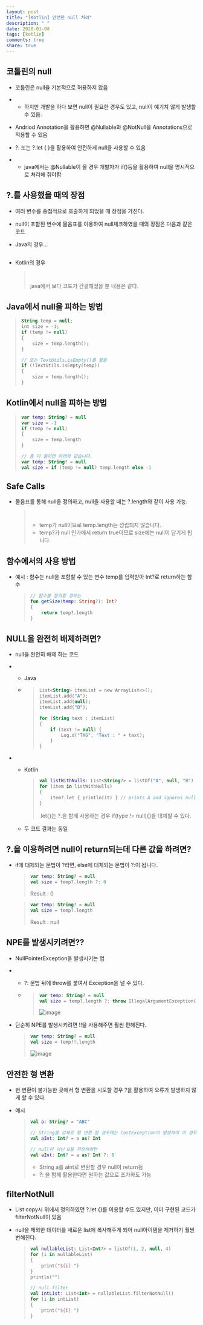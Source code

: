 ```yaml
---
layout: post
title: "[Kotlin] 안전한 null 처리"
description: " "
date: 2020-01-08
tags: [kotlin]
comments: true
share: true
---
```


## 코틀린의 null

- 코틀린은 null을 기본적으로 허용하지 않음

- - 하지만 개발을 하다 보면 null이 필요한 경우도 있고, null이 예기치 않게 발생할 수 있음.

- Andriod Annotation을 활용하면 @Nullable와 @NotNull을 Annotations으로 적용할 수 있음

- ?. 또는 ?.let { }을 활용하여 안전하게 null을 사용할 수 있음

- - java에서는 @Nullable이 올 경우 개발자가 if()등을 활용하여 null을 명시적으로 처리해 줘야함



## ?.를 사용했을 때의 장점

- 여러 변수를 중첩적으로 호출하게 되었을 때 장점을 가진다.

- null이 포함된 변수에 물음표를 이용하여 null체크하였을 때의 장점은 다음과 같은 코드

- Java의 경우…

  > ```kotlin
  > 
  > ```

* Kotlin의 경우

  > ```kotlin
  > 
  > ```
  >
  > ```kotlin
  > 
  > ```
  >
  > java에서 보다 코드가 간결해졌을 뿐 내용은 같다.



## Java에서 null을 피하는 방법

> ```kotlin
> String temp = null;
> int size = -1;
> if (temp != null)
> {
>     size = temp.length();
> }
> 
> // 또는 TextUtils.isEmpty()를 활용
> if (!TextUtils.isEmpty(temp))
> {
>     size = temp.length();
> }
> ```



## Kotlin에서 null을 피하는 방법

> ```kotlin
> var temp: String? = null
> var size = -1
> if (temp != null)
> {
>     size = temp.length
> }
> 
> // 좀 더 줄이면 아래와 같습니다.
> var temp: String? = null
> val size = if (temp != null) temp.length else -1
> ```



## Safe Calls

- 물음표를 통해 null을 정의하고, null을 사용할 때는 ?.length와 같이 사용 가능.

  > ```kotlin
  > 
  > ```
  >
  > ```kotlin
  > 
  > ```
  >
  > - temp가 null이므로 temp.length는 성립되지 않습니다.
  > - temp?가 null 인가에서 return true이므로 size에는 null이 담기게 됩니다.



## 함수에서의 사용 방법

- 예시 : 함수는 null을 포함할 수 있는 변수 temp를 입력받아 Int?로 return하는 함수

  > ```kotlin
  > // 함수를 정의할 경우는
  > fun getSize(temp: String?): Int?
  > {
  >     return temp?.length
  > }
  > ```



## NULL을 완전히 배제하려면?

- null을 완전히 배제 하는 코드

- - Java

  - > ```kotlin
    > List<String> itemList = new ArrayList<>();
    > itemList.add("A");
    > itemList.add(null);
    > itemList.add("B");
    > 
    > for (String text : itemList)
    > {
    >     if (text != null) {
    >         Log.d("TAG", "Text : " + text);
    >     }
    > }
    > ```

- * Kotlin

    > ```kotlin
    > val listWithNulls: List<String?> = listOf("A", null, "B")
    > for (item in listWithNulls)
    > {
    >     item?.let { println(it) } // prints A and ignores null
    > }
    > ```
    >
    > .let{}는 ?.을 함께 사용하는 경우 if(type != null){}을 대체할 수 있다.

  * 두 코드 결과는 동일



## ?.을 이용하려면 null이 return되는데 다른 값을 하려면?

- if에 대체되는 문법이 ?라면, else에 대체되는 문법이 ?:이 됩니다.

  > ```kotlin
  > var temp: String? = null
  > val size = temp?.length ?: 0
  > ```
  >
  > Result : 0

  > ```kotlin
  > var temp: String? = null
  > val size = temp?.length
  > ```
  >
  > Result : null



## NPE를 발생시키려면??

- NullPointerException을 발생시키는 법

- - ?: 문법 뒤에 throw를 붙여서 Exception을 낼 수 있다.

  - > ```kotlin
    > var temp: String? = null
    > val size = temp?.length ?: throw IllegalArgumentException("temp is null")
    > ```
    >
    > ![image](https://github.com/colinch4/colinch4.github.io/blob/master/_posts/2020/kotlin/Kotlin/images/kotlin_null_1.png?raw=true)

* 단순히 NPE를 발생시키려면 !!을 사용해주면 훨씬 편해진다.

  > ```kotlin
  > var temp: String? = null
  > val size = temp!!.length
  > ```
  >
  > ![image](https://github.com/colinch4/colinch4.github.io/blob/master/_posts/2020/kotlin/Kotlin/images/kotlin_null_2.png?raw=true)



## 안전한 형 변환

- 현 변환이 불가능한 곳에서 형 변환을 시도할 경우 ?을 활용하여 오류가 발생하지 않게 할 수 있다.

- 예시

  > ```kotlin
  > val a: String? = "ABC"
  > 
  > // String을 강제로 형 변환 할 경우에는 CastException이 발생하여 이 경우 null이 저장
  > val aInt: Int? = a as? Int
  > 
  > // null이 아닌 0을 저장하려면
  > val aInt: Int? = a as? Int ?: 0
  > ```
  >
  > - String a를 aInt로 변환할 경우 null이 return됨
  > - ?: 을 함께 활용한다면 원하는 값으로 초가화도 가능



## filterNotNull

- List copy시 위에서 정의하였던 ?.let {}를 이용할 수도 있지만, 이미 구현된 코드가 filterNotNull이 있음

- null을 제외한 데이터를 새로운 list에 복사해주게 되어 null아이템을 제거하기 훨씬 변해진다.

  > ```kotlin
  > val nullableList: List<Int?> = listOf(1, 2, null, 4)
  > for (i in nullableList)
  > {
  >     print("${i} ")
  > }
  > println("")
  > 
  > // null filter
  > val intList: List<Int> = nullableList.filterNotNull()
  > for (i in intList)
  > {
  >     print("${i} ")
  > }
  > ```